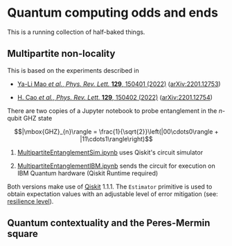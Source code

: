 # Quantum computing odds and ends

This is a running collection of half-baked things. 

## Multipartite non-locality

This is based on the experiments described in 

 - [Ya-Li Mao <i>et al.</i>, <i>Phys. Rev. Lett.</i> <b>129</b>, 150401 (2022)](https://journals.aps.org/prl/abstract/10.1103/PhysRevLett.129.150401) ([arXiv:2201.12753](https://arxiv.org/abs/2201.12753))

 - [H. Cao <i>et al.</i>, <i>Phys. Rev. Lett.</i> <b>129</b>, 150402 (2022)](https://journals.aps.org/prl/abstract/10.1103/PhysRevLett.129.150402) ([arXiv:2201.12754](https://arxiv.org/abs/2201.12754))

There are two copies of a Jupyter notebook to probe entanglement in the $n$-qubit GHZ state

$$|\mbox{GHZ}_{n}\rangle = \frac{1}{\sqrt{2}}\left(|00\cdots0\rangle + |11\cdots1\rangle\right)$$

1. [MultipartiteEntanglementSim.ipynb](MultipartiteEntanglementSim.ipynb) uses Qiskit's circuit simulator 
  
2. [MultipartiteEntanglementIBM.ipynb](MultipartiteEntanglementIBM.ipynb) sends the circuit for execution on IBM Quantum hardware (Qiskit Runtime required)

Both versions make use of [Qiskit](https://www.ibm.com/quantum/qiskit) 1.1.1. The ```Estimator``` primitive is used to obtain expectation values with an adjustable level of error mitigation (see: [resilience level](https://docs.quantum.ibm.com/guides/configure-error-mitigation)).

## Quantum contextuality and the Peres-Mermin square

